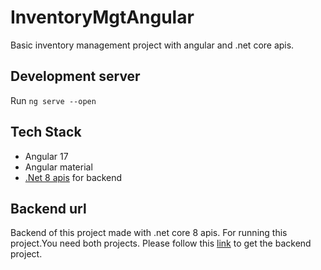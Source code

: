 # InventoryMgtAngular

Basic inventory management project with angular and .net core apis.

## Development server

Run `ng serve --open`

## Tech Stack

- Angular 17
- Angular material
- [.Net 8 apis](https://github.com/rd003/InventoryMgt_AspNetCore_Backend) for backend

## Backend url

Backend of this project made with .net core 8 apis.
For running this project.You need both projects. Please follow this [link](https://github.com/rd003/InventoryMgt_AspNetCore_Backend) to get the backend project.

